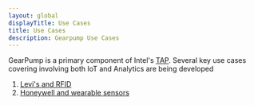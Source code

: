 ```yaml
---
layout: global
displayTitle: Use Cases
title: Use Cases
description: Gearpump Use Cases
---
```


GearPump is a primary component of Intel's [TAP](https://trustedanalytics.org). 
Several key use cases covering involving both IoT and Analytics are being developed

1.  [Levi's and RFID](http://www.retaildive.com/news/levis-taps-into-massive-amounts-of-store-data-with-intel-tech/408600/) 
2.  [Honeywell and wearable sensors](https://www.honeywellfirstresponder.com/en-us/Pages/default.aspx)

